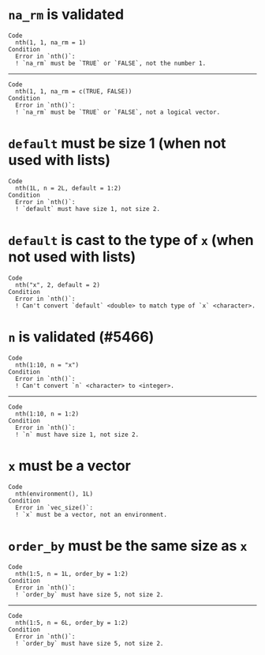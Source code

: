 # `na_rm` is validated

    Code
      nth(1, 1, na_rm = 1)
    Condition
      Error in `nth()`:
      ! `na_rm` must be `TRUE` or `FALSE`, not the number 1.

---

    Code
      nth(1, 1, na_rm = c(TRUE, FALSE))
    Condition
      Error in `nth()`:
      ! `na_rm` must be `TRUE` or `FALSE`, not a logical vector.

# `default` must be size 1 (when not used with lists)

    Code
      nth(1L, n = 2L, default = 1:2)
    Condition
      Error in `nth()`:
      ! `default` must have size 1, not size 2.

# `default` is cast to the type of `x` (when not used with lists)

    Code
      nth("x", 2, default = 2)
    Condition
      Error in `nth()`:
      ! Can't convert `default` <double> to match type of `x` <character>.

# `n` is validated (#5466)

    Code
      nth(1:10, n = "x")
    Condition
      Error in `nth()`:
      ! Can't convert `n` <character> to <integer>.

---

    Code
      nth(1:10, n = 1:2)
    Condition
      Error in `nth()`:
      ! `n` must have size 1, not size 2.

# `x` must be a vector

    Code
      nth(environment(), 1L)
    Condition
      Error in `vec_size()`:
      ! `x` must be a vector, not an environment.

# `order_by` must be the same size as `x`

    Code
      nth(1:5, n = 1L, order_by = 1:2)
    Condition
      Error in `nth()`:
      ! `order_by` must have size 5, not size 2.

---

    Code
      nth(1:5, n = 6L, order_by = 1:2)
    Condition
      Error in `nth()`:
      ! `order_by` must have size 5, not size 2.

